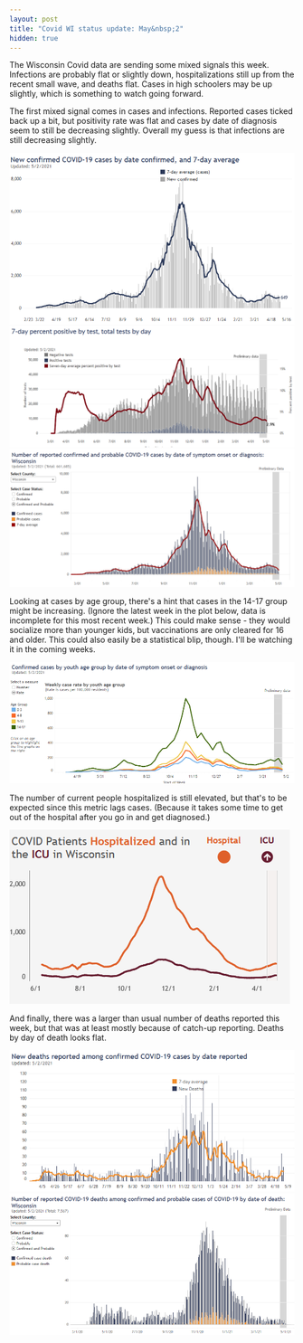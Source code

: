 ```yaml
---
layout: post
title: "Covid WI status update: May&nbsp;2"
hidden: true
---
```


The Wisconsin Covid data are sending some mixed signals this week. Infections are probably flat or slightly down, hospitalizations still up from the recent small wave, and deaths flat. Cases in high schoolers may be up slightly, which is something to watch going forward.

The first mixed signal comes in cases and infections. Reported cases ticked back up a bit, but positivity rate was flat and cases by date of diagnosis seem to still be decreasing slightly. Overall my guess is that infections are still decreasing slightly.

![Reported cases](../assets/DHS-Cases-Reported_2021-05-02.png)
![Positivity rate](../assets/DHS-Positivity_2021-05-02.png)
![Cases by date diagnosed](../assets/DHS-Cases-Diagnosis_2021-05-02.png)

Looking at cases by age group, there's a hint that cases in the 14-17 group might be increasing. (Ignore the latest week in the plot below, data is incomplete for this most recent week.) This could make sense - they would socialize more than younger kids, but vaccinations are only cleared for 16 and older. This could also easily be a statistical blip, though. I'll be watching it in the coming weeks. 

![Cases by youth age group](../assets/DHS-Cases-Age-Youth_2021-05-02.png)

The number of current people hospitalized is still elevated, but that's to be expected since this metric lags cases. (Because it takes some time to get out of the hospital after you go in and get diagnosed.)

![Current people hospitalized](../assets/DHS-CurrentHosp_2021-05-02.png)

And finally, there was a larger than usual number of deaths reported this week, but that was at least mostly because of catch-up reporting. Deaths by day of death looks flat.

![Deaths reported](../assets/DHS-Deaths-Reported_2021-05-02.png)
![Deaths by date of death](../assets/DHS-Deaths-Occurred_2021-05-02.png)

